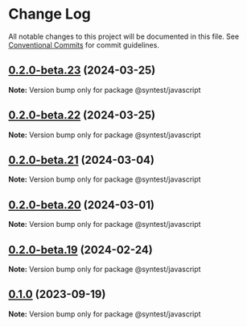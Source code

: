 # Change Log

All notable changes to this project will be documented in this file.
See [Conventional Commits](https://conventionalcommits.org) for commit guidelines.

## [0.2.0-beta.23](https://github.com/syntest-framework/syntest-javascript/compare/@syntest/javascript@0.2.0-beta.22...@syntest/javascript@0.2.0-beta.23) (2024-03-25)

**Note:** Version bump only for package @syntest/javascript

## [0.2.0-beta.22](https://github.com/syntest-framework/syntest-javascript/compare/@syntest/javascript@0.2.0-beta.21...@syntest/javascript@0.2.0-beta.22) (2024-03-25)

**Note:** Version bump only for package @syntest/javascript

## [0.2.0-beta.21](https://github.com/syntest-framework/syntest-javascript/compare/@syntest/javascript@0.2.0-beta.20...@syntest/javascript@0.2.0-beta.21) (2024-03-04)

**Note:** Version bump only for package @syntest/javascript

## [0.2.0-beta.20](https://github.com/syntest-framework/syntest-javascript/compare/@syntest/javascript@0.2.0-beta.19...@syntest/javascript@0.2.0-beta.20) (2024-03-01)

**Note:** Version bump only for package @syntest/javascript

## [0.2.0-beta.19](https://github.com/syntest-framework/syntest-javascript/compare/@syntest/javascript@0.2.0-beta.18...@syntest/javascript@0.2.0-beta.19) (2024-02-24)

**Note:** Version bump only for package @syntest/javascript

## [0.1.0](https://github.com/syntest-framework/syntest-javascript/compare/@syntest/javascript@0.1.0-beta.26...@syntest/javascript@0.1.0) (2023-09-19)

**Note:** Version bump only for package @syntest/javascript
